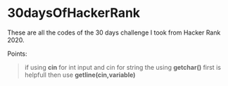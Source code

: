 # 30daysOfHackerRank
These are all the codes of the 30 days challenge I took from Hacker Rank 2020.

Points:
>if using **cin** for int input and cin for string the using **getchar()** first is helpfull then use **getline(cin,variable)**

